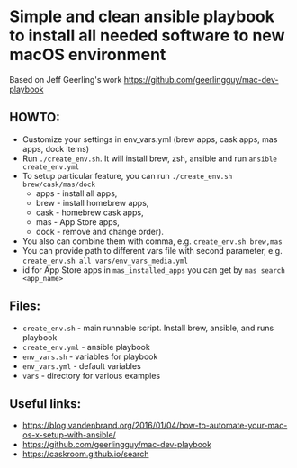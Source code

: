 # Simple and clean ansible playbook to install all needed software to new macOS environment
Based on Jeff Geerling's work https://github.com/geerlingguy/mac-dev-playbook

## HOWTO:
* Customize your settings in env_vars.yml (brew apps, cask apps, mas apps, dock items)
* Run `./create_env.sh`. It will install brew, zsh, ansible and run `ansible create_env.yml`
* To setup particular feature, you can run `./create_env.sh brew/cask/mas/dock` 
  * apps - install all apps, 
  * brew - install homebrew apps, 
  * cask - homebrew cask apps, 
  * mas - App Store apps, 
  * dock - remove and change order). 
* You also can combine them with comma, e.g. `create_env.sh brew,mas`
* You can provide path to different vars file with second parameter, e.g. `create_env.sh all vars/env_vars_media.yml`
* id for App Store apps in `mas_installed_apps` you can get by `mas search <app_name>`

## Files:
* `create_env.sh` - main runnable script. Install brew, ansible, and runs playbook
* `create_env.yml` - ansible playbook
* `env_vars.sh` - variables for playbook
* `env_vars.yml` - default variables
* `vars` - directory for various examples


## Useful links:
* https://blog.vandenbrand.org/2016/01/04/how-to-automate-your-mac-os-x-setup-with-ansible/
* https://github.com/geerlingguy/mac-dev-playbook
* https://caskroom.github.io/search
